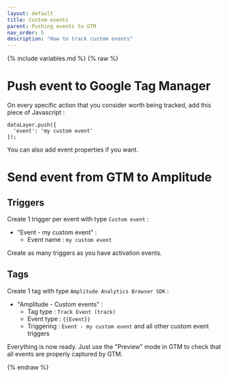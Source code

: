 ```yaml
---
layout: default
title: Custom events
parent: Pushing events to GTM
nav_order: 5
description: "How to track custom events"
---
```

{% include variables.md %}
{% raw %}

# Push event to Google Tag Manager
On every specific action that you consider worth being tracked, add this piece of Javascript :
````
dataLayer.push({
  'event': 'my custom event'
});
````
You can also add event properties if you want.

# Send event from GTM to Amplitude

## Triggers
Create 1 trigger per event with type ``Custom event`` :
- "Event - my custom event" :
	* Event name : ``my custom event``

Create as many triggers as you have activation events.

## Tags
Create 1 tag with type ``Amplitude Analytics Browser SDK`` :
- "Amplitude - Custom events" :
	* Tag type : ``Track Event (track)``
	* Event type : ``{{Event}}``
	* Triggering : ``Event - my custom event`` and all other custom event triggers

Everything is now ready.
Just use the "Preview" mode in GTM to check that all events are properly captured by GTM.

{% endraw %}
